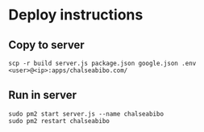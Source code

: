 # Deploy instructions

## Copy to server
```
scp -r build server.js package.json google.json .env <user>@<ip>:apps/chalseabibo.com/
```

## Run in server

```
sudo pm2 start server.js --name chalseabibo
sudo pm2 restart chalseabibo
```
